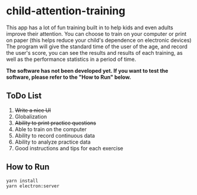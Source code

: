 # child-attention-training

This app has a lot of fun training built in to help kids and even adults improve their attention. 
You can choose to train on your computer or print on paper 
(this helps reduce your child's dependence on electronic devices) 
The program will give the standard time of the user of the age, and record the user's score,
you can see the results and results of each training, 
as well as the performance statistics in a period of time.

**The software has not been developed yet. 
If you want to test the software, please refer to the "How to Run" below.**

## ToDo List

1. <del>Write a nice UI</del>
2. Globalization
3. <del>Ability to print practice questions<del>
4. Able to train on the computer
5. Ability to record continuous data
6. Ability to analyze practice data
7. Good instructions and tips for each exercise


## How to Run

```
yarn install
yarn electron:server
```
